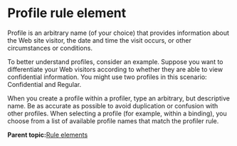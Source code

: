 # Profile rule element

Profile is an arbitrary name \(of your choice\) that provides information about the Web site visitor, the date and time the visit occurs, or other circumstances or conditions.

To better understand profiles, consider an example. Suppose you want to differentiate your Web visitors according to whether they are able to view confidential information. You might use two profiles in this scenario: Confidential and Regular.

When you create a profile within a profiler, type an arbitrary, but descriptive name. Be as accurate as possible to avoid duplication or confusion with other profiles. When selecting a profile \(for example, within a binding\), you choose from a list of available profile names that match the profiler rule.

**Parent topic:**[Rule elements](../pzn/pzn_rule_elements.md)

